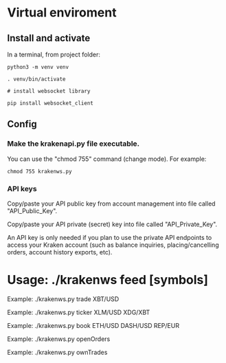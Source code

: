 # Virtual enviroment
## Install and activate
In a terminal, from project folder:

```
python3 -m venv venv

. venv/bin/activate

# install websocket library

pip install websocket_client
```

## Config
### Make the krakenapi.py file executable.
You can use the "chmod 755" command (change mode). For example:

```
chmod 755 krakenws.py
```

### API keys
Copy/paste your API public key from account management into file called "API_Public_Key".

Copy/paste your API private (secret) key into file called "API_Private_Key".

An API key is only needed if you plan to use the private API endpoints to access your Kraken account (such as balance inquiries, placing/cancelling orders, account history exports, etc).

# Usage: ./krakenws feed [symbols]

Example: ./krakenws.py trade XBT/USD

Example: ./krakenws.py ticker XLM/USD XDG/XBT

Example: ./krakenws.py book ETH/USD DASH/USD REP/EUR

Example: ./krakenws.py openOrders

Example: ./krakenws.py ownTrades
